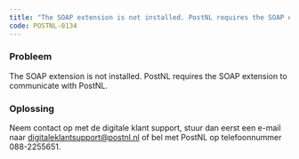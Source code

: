 ```yaml
---
title: "The SOAP extension is not installed. PostNL requires the SOAP extension to communicate with PostNL."
code: POSTNL-0134
---
```


<div class="columnLayout single" data-layout="single">
<div class="cell normal" data-type="normal">
<div class="innerCell">
<p><h3>Probleem</h3></p><p>The SOAP extension is not installed. PostNL requires the SOAP extension to communicate with PostNL.</p><p><h3>Oplossing</h3></p><p>Neem contact op met de digitale klant support, stuur dan eerst een e-mail naar <a href="mailto:digitaleklantsupport@postnl.nl" class="external-link" rel="nofollow">digitaleklantsupport@postnl.nl</a> of bel met PostNL op telefoonnummer 088-2255651.</p><p><br></p></div>
</div>
</div>